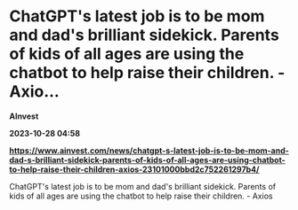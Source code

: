 # ChatGPT's latest job is to be mom and dad's brilliant sidekick. Parents of kids of all ages are using the chatbot to help raise their children. - Axio...
**AInvest**

**2023-10-28 04:58**

**https://www.ainvest.com/news/chatgpt-s-latest-job-is-to-be-mom-and-dad-s-brilliant-sidekick-parents-of-kids-of-all-ages-are-using-chatbot-to-help-raise-their-children-axios-23101000bbd2c752261297b4/**

ChatGPT's latest job is to be mom and dad's brilliant sidekick. Parents of kids of all ages are using the chatbot to help raise their children. - Axios